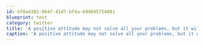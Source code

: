 ```yaml
---
id: bf0a4382-964f-41d7-bf4a-69d695754081
blueprint: text
category: twitter
title: 'A positive attitude may not solve all your problems, but it will annoy enough people to make it worth the effort.~Herm Albright'
caption: 'A positive attitude may not solve all your problems, but it will annoy enough people to make it worth the effort.~Herm Albright'
---
```

